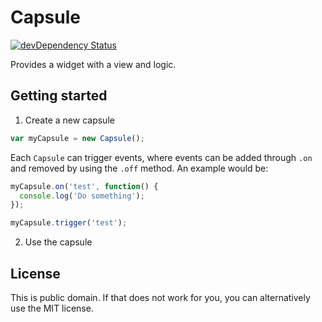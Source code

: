 Capsule
=======

[![devDependency Status](https://david-dm.org/frostney/capsule/dev-status.png)](https://david-dm.org/Stoney-FD/capsule#info=devDependencies)

Provides a widget with a view and logic.

Getting started
---------------

1. Create a new capsule

```javascript
var myCapsule = new Capsule();
```

Each `Capsule` can trigger events, where events can be added through `.on` and removed by using the `.off` method. An example would be:
```javascript
myCapsule.on('test', function() {
  console.log('Do something');
});

myCapsule.trigger('test');
```

2. Use the capsule

License
-------
This is public domain. If that does not work for you, you can alternatively use the MIT license.
